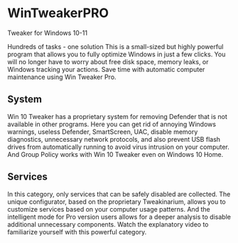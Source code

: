 # WinTweakerPRO
Tweaker for Windows 10-11

Hundreds of tasks - one solution
This is a small-sized but highly powerful program that allows you to fully optimize Windows in just a few clicks.
You will no longer have to worry about free disk space, memory leaks, or Windows tracking your actions.
Save time with automatic computer maintenance using Win Tweaker Pro.



## System

Win 10 Tweaker has a proprietary system for removing Defender that is not available in other programs. Here you can get rid of annoying Windows warnings, useless Defender, SmartScreen, UAC, disable memory diagnostics, unnecessary network protocols, and also prevent USB flash drives from automatically running to avoid virus intrusion on your computer. And Group Policy works with Win 10 Tweaker even on Windows 10 Home.

## Services

In this category, only services that can be safely disabled are collected. The unique configurator, based on the proprietary Tweakinarium, allows you to customize services based on your computer usage patterns. And the intelligent mode for Pro version users allows for a deeper analysis to disable additional unnecessary components. Watch the explanatory video to familiarize yourself with this powerful category.

